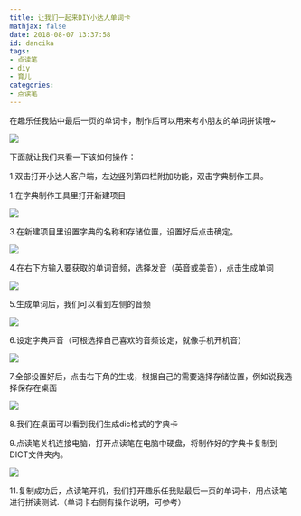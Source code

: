 ```yaml
---
title: 让我们一起来DIY小达人单词卡
mathjax: false
date: 2018-08-07 13:37:58
id: dancika
tags:
- 点读笔
- diy
- 育儿
categories:
- 点读笔
---
```


在趣乐任我贴中最后一页的单词卡，制作后可以用来考小朋友的单词拼读哦\~

<!---more--->

![](https://zymin-1255632454.cos.ap-shanghai.myqcloud.com/baby/c3113eca703583f201ae536470f07f51.jpg)

下面就让我们来看一下该如何操作：

1.双击打开小达人客户端，左边竖列第四栏附加功能，双击字典制作工具。

1.在字典制作工具里打开新建项目

![](https://zymin-1255632454.cos.ap-shanghai.myqcloud.com/baby/c15a3e4ab424a1b74ae7aec34e3b2b5d.jpg)

3.在新建项目里设置字典的名称和存储位置，设置好后点击确定。

![](https://zymin-1255632454.cos.ap-shanghai.myqcloud.com/baby/29778f63d5f7c8f2f25d1b1298a51c29.jpg)

4.在右下方输入要获取的单词音频，选择发音（英音或美音），点击生成单词

![](https://zymin-1255632454.cos.ap-shanghai.myqcloud.com/baby/42f6b7c6ce01cf8fecb8dad4a2f1ae06.jpg)

5.生成单词后，我们可以看到左侧的音频

![](https://zymin-1255632454.cos.ap-shanghai.myqcloud.com/baby/68669b5e375d9e61cdebefda08ee4bb5.jpg)

6.设定字典声音（可根选择自己喜欢的音频设定，就像手机开机音）

![](https://zymin-1255632454.cos.ap-shanghai.myqcloud.com/baby/91dd39e532000a4bf0a2b40dfe946846.jpg)

7.全部设置好后，点击右下角的生成，根据自己的需要选择存储位置，例如说我选择保存在桌面

![](https://zymin-1255632454.cos.ap-shanghai.myqcloud.com/baby/527887fc75ed0f550e695d25206924cc.jpg)

8.我们在桌面可以看到我们生成dic格式的字典卡

9.点读笔关机连接电脑，打开点读笔在电脑中硬盘，将制作好的字典卡复制到DICT文件夹内。

![](https://zymin-1255632454.cos.ap-shanghai.myqcloud.com/baby/892f1baf035f0e2b8e9bca4a083a251e.jpg)

11.复制成功后，点读笔开机，我们打开趣乐任我贴最后一页的单词卡，用点读笔进行拼读测试.（单词卡右侧有操作说明，可参考）